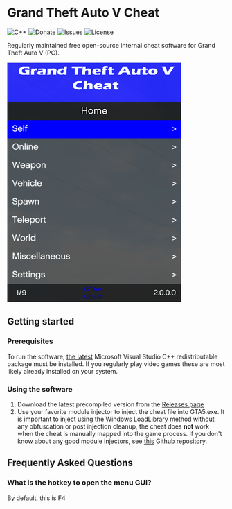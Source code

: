 # Grand Theft Auto V Cheat
[![C++](https://img.shields.io/badge/Language-C%2B%2B-16ba42?style=flat-square)](https://en.wikipedia.org/wiki/C%2B%2B)
![Donate](https://img.shields.io/badge/Bitcoin-3BwCVtcJaNgUovcYQkDYFjrdy5YydTnjwc-red?style=flat-square)
![Issues](https://img.shields.io/github/issues/HatchesPls/GrandTheftAutoV-Cheat?style=flat-square)
[![License](https://img.shields.io/badge/License-MIT-blue?style=flat-square)](LICENSE)

Regularly maintained free open-source internal cheat software for Grand Theft Auto V (PC).

![](/Resources/preview_image.png)

## Getting started
### Prerequisites
To run the software, [the latest](https://support.microsoft.com/en-us/topic/the-latest-supported-visual-c-downloads-2647da03-1eea-4433-9aff-95f26a218cc0) Microsoft Visual Studio C++ redistributable package must be installed. If you regularly play video games these are most likely already installed on your system.

### Using the software
1. Download the latest precompiled version from the [Releases page](https://github.com/HatchesPls/GrandTheftAutoV-Cheat/releases)
3. Use your favorite module injector to inject the cheat file into GTA5.exe. It is important to inject using the Windows LoadLibrary method without any obfuscation or post injection cleanup, the cheat does **not** work when the cheat is manually mapped into the game process. If you don't know about any good module injectors, see [this](https://github.com/HatchesPls/SimpleModuleInjector) Github repository.

## Frequently Asked Questions
### What is the hotkey to open the menu GUI?
By default, this is F4
